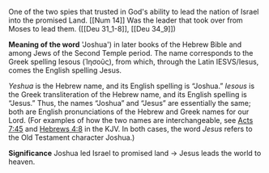 One of the two spies that trusted in God's ability to lead the nation of Israel into the promised Land. [[Num 14]]
Was the leader that took over from Moses to lead them. ([[Deu 31_1-8]], [[Deu 34_9]])

**Meaning of the word**
'Joshua') in later books of the Hebrew Bible and among Jews of the Second Temple period. The name corresponds to the Greek spelling Iesous (Ἰησοῦς), from which, through the Latin IESVS/Iesus, comes the English spelling Jesus.

_Yeshua_ is the Hebrew name, and its English spelling is “Joshua.” _Iesous_ is the Greek transliteration of the Hebrew name, and its English spelling is “Jesus.” Thus, the names “Joshua” and “Jesus” are essentially the same; both are English pronunciations of the Hebrew and Greek names for our Lord. (For examples of how the two names are interchangeable, see [Acts 7:45](https://www.bibleref.com/Acts/7/Acts-7-45.html) and [Hebrews 4:8](https://www.bibleref.com/Hebrews/4/Hebrews-4-8.html) in the KJV. In both cases, the word _Jesus_ refers to the Old Testament character Joshua.)

**Significance**
Joshua led Israel to promised land -> Jesus leads the world to heaven.